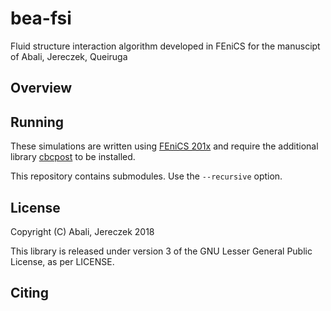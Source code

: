 # bea-fsi

Fluid structure interaction algorithm developed in FEniCS for the manuscipt of Abali, Jereczek, Queiruga

## Overview

## Running

These simulations are written using [FEniCS 201x](https://fenicsproject.org/) and require the additional library [cbcpost](https://bitbucket.org/simula_cbc/cbcpost) to be installed.

This repository contains submodules. Use the `--recursive` option.

## License

Copyright (C) Abali, Jereczek 2018

This library is released under version 3 of the GNU Lesser General Public License, as per LICENSE.

## Citing
